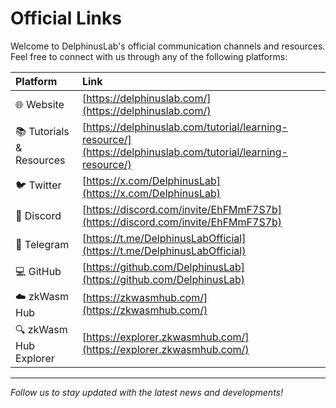 # Official Links

Welcome to DelphinusLab's official communication channels and resources. Feel free to connect with us through any of the following platforms:

| Platform                      | Link                                                                                    |
|:-----------------------------|:----------------------------------------------------------------------------------------|
| :globe_with_meridians: Website | [https://delphinuslab.com/](https://delphinuslab.com/)                                |
| :books: Tutorials & Resources  | [https://delphinuslab.com/tutorial/learning-resource/](https://delphinuslab.com/tutorial/learning-resource/) |
| :bird: Twitter                | [https://x.com/DelphinusLab](https://x.com/DelphinusLab)                              |
| :speech_balloon: Discord      | [https://discord.com/invite/EhFMmF7S7b](https://discord.com/invite/EhFMmF7S7b)     |
| :incoming_envelope: Telegram  | [https://t.me/DelphinusLabOfficial](https://t.me/DelphinusLabOfficial)                |
| :computer: GitHub             | [https://github.com/DelphinusLab](https://github.com/DelphinusLab)                     |
| :cloud: zkWasm Hub           | [https://zkwasmhub.com/](https://zkwasmhub.com/)                                       |
| :mag: zkWasm Hub Explorer    | [https://explorer.zkwasmhub.com/](https://explorer.zkwasmhub.com/)                     |

---
*Follow us to stay updated with the latest news and developments!*
